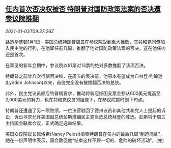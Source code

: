 <!--1609669395000-->
[任内首次否决权被否 特朗普对国防政策法案的否决遭参议院推翻](https://cn.reuters.com/article/us-trump-senate-veto-defence-bill-0103-idCNKBS29807V)
------

<div><i>2021-01-03T09:27:26Z</i></div><p>路透华盛顿1月1日 - 美国总统特朗普周五在参议院受到重大挫败，其共和党同僚加入民主党的行列，在他卸任前几周，推翻了他对国防政策法案的否决，这在他任内还是首次。</p><p>在罕见的新年会期中，参议院以81票对13票的绝对多数推翻了该项否决。</p><p>特朗普之前曾八次行使否决权，在周五的表决前，他原本有望成为自林登·约翰逊(Lyndon Johnson)以来，首位完全没有被推翻否决的总统。</p><p>此外，民主党议员顺应特普朗要求，推动将新冠纾困支票金额从600美元提高至2,000美元的努力，也在共和党议员的阻挠下，在参议院暂时划下句点。</p><p>特朗普还遭遇了另一项败绩，一位法官驳回了德州议员和其他共和党人士提起的诉讼，诉讼寻求允许美国副总统彭斯推翻民主党当选总统拜登的胜选。彭斯将于周三主持国会联席会议，正式确定选举结果。</p><p>美国众议院议长佩洛希(Nancy Pelosi)指责特朗普在任内的最后几周“制造混乱”，她在一份声明中表示，国会敦促他“结束这样不顾一切的、危险的破坏活动”。(完)</p>
